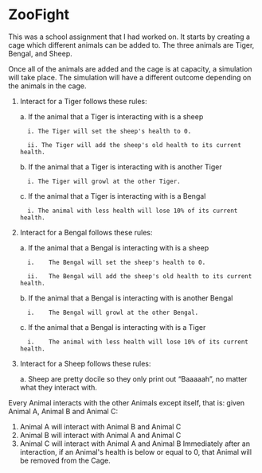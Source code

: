 # ZooFight
This was a school assignment that I had worked on. It starts by creating a cage which different animals can be added to. The three animals are Tiger, Bengal, and Sheep. 

Once all of the animals are added and the cage is at capacity, a simulation will take place.
The simulation will have a different outcome depending on the animals in the cage. 

1.	Interact for a Tiger follows these rules:

     a. If the animal that a Tiger is interacting with is a sheep

          i. The Tiger will set the sheep's health to 0.

          ii. The Tiger will add the sheep's old health to its current health.

     b.	If the animal that a Tiger is interacting with is another Tiger

          i. The Tiger will growl at the other Tiger.

     c.	If the animal that a Tiger is interacting with is a Bengal

          i. The animal with less health will lose 10% of its current health.
    
2.	Interact for a Bengal follows these rules:

      a.	If the animal that a Bengal is interacting with is a sheep
      
          i.	The Bengal will set the sheep's health to 0.
          
          ii.	The Bengal will add the sheep's old health to its current health.
          
      b.	If the animal that a Bengal is interacting with is another Bengal
      
          i.	The Bengal will growl at the other Bengal.
          
      c.	If the animal that a Bengal is interacting with is a Tiger
      
          i.	The animal with less health will lose 10% of its current health. 
        
3.	Interact for a Sheep follows these rules:

      a.	Sheep are pretty docile so they only print out “Baaaaah”, no matter what they interact with.

  
Every Animal interacts with the other Animals except itself, that is: given Animal A, Animal B and Animal C:
  1. Animal A will interact with Animal B and Animal C
  2. Animal B will interact with Animal A and Animal C
  3. Animal C will interact with Animal A and Animal B
Immediately after an interaction, if an Animal's health is below or equal to 0, that Animal will be removed from the Cage.
